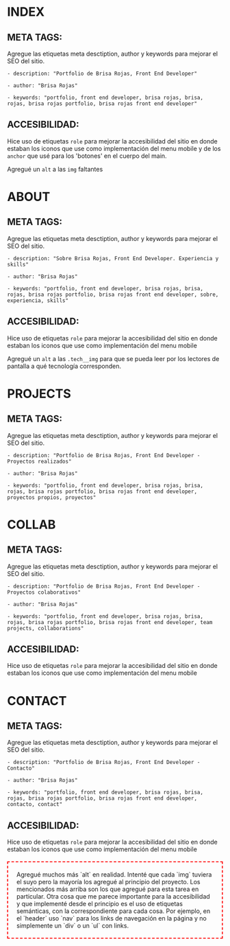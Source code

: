 # INDEX
## META TAGS:
Agregue las etiquetas meta desctiption, author y keywords para mejorar el SEO del sitio.

    - description: "Portfolio de Brisa Rojas, Front End Developer"

    - author: "Brisa Rojas"

    - keywords: "portfolio, front end developer, brisa rojas, brisa, rojas, brisa rojas portfolio, brisa rojas front end developer"

## ACCESIBILIDAD:
Hice uso de etiquetas `role` para mejorar la accesibilidad del sitio en donde estaban los iconos que use como implementación del menu mobile y de los `anchor` que usé para los 'botones' en el cuerpo del main.

Agregué un `alt` a las `img` faltantes
 
# ABOUT
## META TAGS:
Agregue las etiquetas meta desctiption, author y keywords para mejorar el SEO del sitio.

    - description: "Sobre Brisa Rojas, Front End Developer. Experiencia y skills"

    - author: "Brisa Rojas"

    - keywords: "portfolio, front end developer, brisa rojas, brisa, rojas, brisa rojas portfolio, brisa rojas front end developer, sobre, experiencia, skills"

## ACCESIBILIDAD:
Hice uso de etiquetas `role` para mejorar la accesibilidad del sitio en donde estaban los iconos que use como implementación del menu mobile

Agregué un `alt` a las `.tech__img` para que se pueda leer por los lectores de pantalla a qué tecnología corresponden.

# PROJECTS
## META TAGS:
Agregue las etiquetas meta desctiption, author y keywords para mejorar el SEO del sitio.

    - description: "Portfolio de Brisa Rojas, Front End Developer - Proyectos realizados"

    - author: "Brisa Rojas"

    - keywords: "portfolio, front end developer, brisa rojas, brisa, rojas, brisa rojas portfolio, brisa rojas front end developer, proyectos propios, proyectos"


# COLLAB
## META TAGS:
Agregue las etiquetas meta desctiption, author y keywords para mejorar el SEO del sitio.

    - description: "Portfolio de Brisa Rojas, Front End Developer - Proyectos colaborativos"

    - author: "Brisa Rojas"

    - keywords: "portfolio, front end developer, brisa rojas, brisa, rojas, brisa rojas portfolio, brisa rojas front end developer, team projects, collaborations"

## ACCESIBILIDAD:
Hice uso de etiquetas `role` para mejorar la accesibilidad del sitio en donde estaban los iconos que use como implementación del menu mobile 


# CONTACT
## META TAGS:
Agregue las etiquetas meta desctiption, author y keywords para mejorar el SEO del sitio.

    - description: "Portfolio de Brisa Rojas, Front End Developer - Contacto"

    - author: "Brisa Rojas"

    - keywords: "portfolio, front end developer, brisa rojas, brisa, rojas, brisa rojas portfolio, brisa rojas front end developer, contacto, contact"

## ACCESIBILIDAD:
Hice uso de etiquetas `role` para mejorar la accesibilidad del sitio en donde estaban los iconos que use como implementación del menu mobile 



<div style=" display:flex; flex-direction: column;justify-content:center; align-items:center; padding:20px; border: 2px red dashed; margin-top: 20px;">
Agregué muchos más `alt` en realidad. Intenté que cada `img` tuviera  el suyo pero la mayoría los agregué al principio del proyecto. 
Los mencionados más arriba son los que agregué para esta tarea en particular.
Otra cosa que me parece importante para la accesibilidad y que implementé desde el principio es el uso de etiquetas semánticas, con la correspondiente para cada cosa. Por ejemplo, en el `header` uso `nav` para los links de navegación en la página y no simplemente un `div` o un `ul` con links.
</div>
